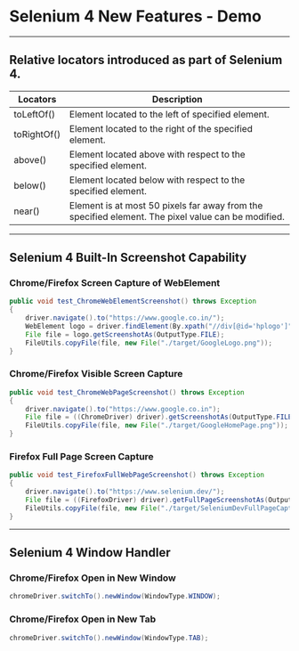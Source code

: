 # Selenium 4 New Features - Demo
---
## Relative locators introduced as part of Selenium 4.
| Locators    | Description                              |
|-------------|------------------------------------------|
| toLeftOf()  | Element located to the left of specified element. |
| toRightOf() | Element located to the right of the specified element. |
| above()     | Element located above with respect to the specified element. |
| below()     | Element located below with respect to the specified element. |
| near()      | Element is at most 50 pixels far away from the specified element. The pixel value can be modified. |

---
## Selenium 4 Built-In Screenshot Capability

### Chrome/Firefox Screen Capture of WebElement
```java
public void test_ChromeWebElementScreenshot() throws Exception 
{
    driver.navigate().to("https://www.google.co.in/");
    WebElement logo = driver.findElement(By.xpath("//div[@id='hplogo']"));
    File file = logo.getScreenshotAs(OutputType.FILE);
    FileUtils.copyFile(file, new File("./target/GoogleLogo.png"));
}
```

### Chrome/Firefox Visible Screen Capture
```java
public void test_ChromeWebPageScreenshot() throws Exception
{
    driver.navigate().to("https://www.google.co.in");
    File file = ((ChromeDriver) driver).getScreenshotAs(OutputType.FILE);
    FileUtils.copyFile(file, new File("./target/GoogleHomePage.png"));
}
```

### Firefox Full Page Screen Capture
```java
public void test_FirefoxFullWebPageScreenshot() throws Exception 
{
    driver.navigate().to("https://www.selenium.dev/");
    File file = ((FirefoxDriver) driver).getFullPageScreenshotAs(OutputType.FILE);
    FileUtils.copyFile(file, new File("./target/SeleniumDevFullPageCapture.png"));
}
```
---

## Selenium 4 Window Handler

### Chrome/Firefox Open in New Window
```java
chromeDriver.switchTo().newWindow(WindowType.WINDOW);
```

### Chrome/Firefox Open in New Tab
```java
chromeDriver.switchTo().newWindow(WindowType.TAB);
```






